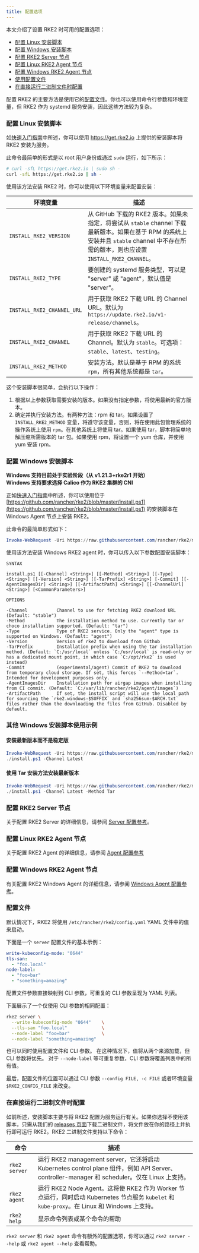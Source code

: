 ```yaml
---
title: 配置选项
---
```


本文介绍了设置 RKE2 时可用的配置选项：

- [配置 Linux 安装脚本](#配置-linux-安装脚本)
- [配置 Windows 安装脚本](#配置-windows-安装脚本)
- [配置 RKE2 Server 节点](#配置-rke2-server-节点)
- [配置 Linux RKE2 Agent 节点](#配置-linux-rke2-agent-节点)
- [配置 Windows RKE2 Agent 节点](#配置-windows-rke2-agent-节点)
- [使用配置文件](#配置文件)
- [在直接运行二进制文件时配置](#在直接运行二进制文件时配置)

配置 RKE2 的主要方法是使用它的[配置文件](#配置文件)。你也可以使用命令行参数和环境变量，但 RKE2 作为 systemd 服务安装，因此这些方法较为复杂。

### 配置 Linux 安装脚本

如[快速入门指南](quickstart.md)中所述，你可以使用 <https://get.rke2.io> 上提供的安装脚本将 RKE2 安装为服务。

此命令最简单的形式是以 root 用户身份或通过 `sudo` 运行，如下所示：

```sh
# curl -sfL https://get.rke2.io | sudo sh -
curl -sfL https://get.rke2.io | sh -
```

使用该方法安装 RKE2 时，你可以使用以下环境变量来配置安装：

| 环境变量 | 描述 |
|-----------------------------|---------------------------------------------|
| `INSTALL_RKE2_VERSION` | 从 GitHub 下载的 RKE2 版本。如果未指定，将尝试从 `stable` channel 下载最新版本。如果在基于 RPM 的系统上安装并且 `stable` channel 中不存在所需的版本，则也应设置 `INSTALL_RKE2_CHANNEL`。 |
| `INSTALL_RKE2_TYPE` | 要创建的 systemd 服务类型，可以是 "server" 或 "agent"，默认值是 "server"。 |
| `INSTALL_RKE2_CHANNEL_URL` | 用于获取 RKE2 下载 URL 的 Channel URL。默认为 `https://update.rke2.io/v1-release/channels`。 |
| `INSTALL_RKE2_CHANNEL` | 用于获取 RKE2 下载 URL 的 Channel。默认为 `stable`。可选项：`stable`、`latest`、`testing`。 |
| `INSTALL_RKE2_METHOD` | 安装方法。默认是基于 RPM 的系统 `rpm`，所有其他系统都是 `tar`。 |

这个安装脚本很简单，会执行以下操作：

1. 根据以上参数获取需要安装的版本。如果没有指定参数，将使用最新的官方版本。
2. 确定并执行安装方法。有两种方法：rpm 和 tar。如果设置了 `INSTALL_RKE2_METHOD` 变量，将遵守该变量，否则，将在使用此包管理系统的操作系统上使用 `rpm`。在其他系统上将使用 tar。如果使用 tar，脚本将简单地解压缩所需版本的 tar 包。如果使用 rpm，将设置一个 yum 仓库，并使用 yum 安装 rpm。

### 配置 Windows 安装脚本
**Windows 支持目前处于实验阶段（从 v1.21.3+rke2r1 开始）**  
**Windows 支持要求选择 Calico 作为 RKE2 集群的 CNI**

正如[快速入门指南](quickstart.md)中所述，你可以使用位于 [https://github.com/rancher/rke2/blob/master/install.ps1](https://github.com/rancher/rke2/blob/master/install.ps1) 的安装脚本在 Windows Agent 节点上安装 RKE2。

此命令的最简单形式如下：

```powershell
Invoke-WebRequest -Uri https://raw.githubusercontent.com/rancher/rke2/master/install.ps1 -Outfile install.ps1
```

使用该方法安装 Windows RKE2 agent 时，你可以传入以下参数配置安装脚本：

```console
SYNTAX

install.ps1 [[-Channel] <String>] [[-Method] <String>] [[-Type] <String>] [[-Version] <String>] [[-TarPrefix] <String>] [-Commit] [[-AgentImagesDir] <String>] [[-ArtifactPath] <String>] [[-ChannelUrl] <String>] [<CommonParameters>]

OPTIONS

-Channel           Channel to use for fetching RKE2 download URL (Default: "stable")
-Method            The installation method to use. Currently tar or choco installation supported. (Default: "tar")
-Type              Type of RKE2 service. Only the "agent" type is supported on Windows. (Default: "agent")
-Version           Version of rke2 to download from Github
-TarPrefix         Installation prefix when using the tar installation method. (Default: `C:/usr/local` unless `C:/usr/local` is read-only or has a dedicated mount point, in which case `C:/opt/rke2` is used instead)
-Commit            (experimental/agent) Commit of RKE2 to download from temporary cloud storage. If set, this forces `--Method=tar`. Intended for development purposes only.
-AgentImagesDir    Installation path for airgap images when installing from CI commit. (Default: `C:/var/lib/rancher/rke2/agent/images`)
-ArtifactPath      If set, the install script will use the local path for sourcing the `rke2.windows-$SUFFIX` and `sha256sum-$ARCH.txt` files rather than the downloading the files from GitHub. Disabled by default.
```

### 其他 Windows 安装脚本使用示例
#### 安装最新版本而不是稳定版

```powershell
Invoke-WebRequest -Uri https://raw.githubusercontent.com/rancher/rke2/master/install.ps1 -Outfile install.ps1
./install.ps1 -Channel Latest
```

#### 使用 Tar 安装方法安装最新版本

```powershell
Invoke-WebRequest -Uri https://raw.githubusercontent.com/rancher/rke2/master/install.ps1 -Outfile install.ps1
./install.ps1 -Channel Latest -Method Tar
```
### 配置 RKE2 Server 节点

关于配置 RKE2 Server 的详细信息，请参阅 [Server 配置参考](../reference/server_config.md)。

### 配置 Linux RKE2 Agent 节点

关于配置 RKE2 Agent 的详细信息，请参阅 [Agent 配置参考](../reference/linux_agent_config.md)

### 配置 Windows RKE2 Agent 节点

有关配置 RKE2 Windows Agent 的详细信息，请参阅 [Windows Agent 配置参考](../reference/windows_agent_config.md)。

### 配置文件

默认情况下，RKE2 将使用 `/etc/rancher/rke2/config.yaml` YAML 文件中的值来启动。

下面是一个 `server` 配置文件的基本示例：

```yaml
write-kubeconfig-mode: "0644"
tls-san:
  - "foo.local"
node-label:
  - "foo=bar"
  - "something=amazing"
```

配置文件参数直接映射到 CLI 参数，可重复的 CLI 参数呈现为 YAML 列表。

下面展示了一个仅使用 CLI 参数的相同配置：

```bash
rke2 server \
  --write-kubeconfig-mode "0644"    \
  --tls-san "foo.local"             \
  --node-label "foo=bar"            \
  --node-label "something=amazing"
```

也可以同时使用配置文件和 CLI 参数。 在这种情况下，值将从两个来源加载，但 CLI 参数将优先。 对于 `--node-label` 等可重复参数，CLI 参数将覆盖列表中的所有值。

最后，配置文件的位置可以通过 CLI 参数 `--config FILE, -c FILE` 或者环境变量 `$RKE2_CONFIG_FILE` 来改变。

### 在直接运行二进制文件时配置

如前所述，安装脚本主要与将 RKE2 配置为服务运行有关。如果你选择不使用该脚本，只需从我们的 [releases 页面](https://github.com/rancher/k3s/releases/latest)下载二进制文件，将文件放在你的路径上并执行即可运行 RKE2。RKE2 二进制文件支持以下命令：

| 命令 | 描述 |
--------|------------------
| `rke2 server` | 运行 RKE2 management server，它还将启动 Kubernetes control plane 组件，例如 API Server、controller-manager 和 scheduler。仅在 Linux 上支持。 |
| `rke2 agent` | 运行 RKE2 Node Agent。这将使 RKE2 作为 Worker 节点运行，同时启动 Kubernetes 节点服务 `kubelet` 和 `kube-proxy`。在 Linux 和 Windows 上支持。 |
| `rke2 help` | 显示命令列表或某个命令的帮助 |

`rke2 server` 和 `rke2 agent` 命令有额外的配置选项，你可以通过 `rke2 server --help` 或 `rke2 agent --help` 查看帮助。
